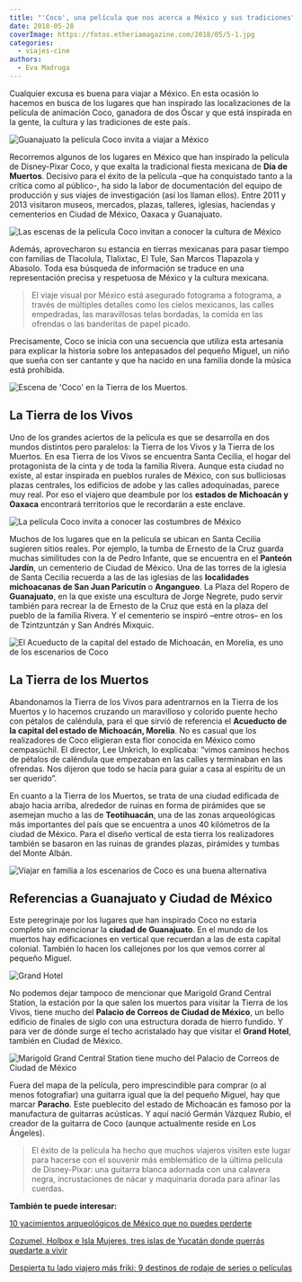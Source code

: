 ```yaml
---
title: "'Coco', una película que nos acerca a México y sus tradiciones"
date: 2018-05-28
coverImage: https://fotos.etheriamagazine.com/2018/05/5-1.jpg
categories: 
  - viajes-cine
authors: 
  - Eva Madruga
---
```


Cualquier excusa es buena para viajar a México. En esta ocasión lo hacemos en busca de 
los lugares que han inspirado las localizaciones de la película de animación Coco, 
ganadora de dos Óscar y que está inspirada en la gente, la cultura y las tradiciones de 
este país. 

![Guanajuato la película Coco invita a viajar a México](https://fotos.etheriamagazine.com/2018/05/Guanajuato.jpg "Guanajuato © Pixar")

Recorremos algunos de los lugares en México que han inspirado la película de 
Disney-Pixar Coco, y que exalta la tradicional fiesta mexicana de **Día de Muertos**. 
Decisivo para el éxito de la película –que ha conquistado tanto a la crítica como al 
público-, ha sido la labor de documentación del equipo de producción y sus viajes de 
investigación (así los llaman ellos). Entre 2011 y 2013 visitaron museos, mercados, 
plazas, talleres, iglesias, haciendas y cementerios en Ciudad de México, Oaxaca y 
Guanajuato. 

![Las escenas de la película Coco invitan a conocer la cultura de México](https://fotos.etheriamagazine.com/2018/05/5-2-1024x425.jpg "Escena de 'Coco' © Disney•Pixar. All Rights Reserved")

Además, aprovecharon su estancia en tierras mexicanas para pasar tiempo con familias de 
Tlacolula, Tlalixtac, El Tule, San Marcos Tlapazola y Abasolo. Toda esa búsqueda de 
información se traduce en una representación precisa y respetuosa de México y la cultura 
mexicana. 

> El viaje visual por México está asegurado fotograma a fotograma, a través de múltiples 
> detalles como los cielos mexicanos, las calles empedradas, las maravillosas telas 
> bordadas, la comida en las ofrendas o las banderitas de papel picado. 

Precisamente, Coco se inicia con una secuencia que utiliza esta artesanía para explicar 
la historia sobre los antepasados del pequeño Miguel, un niño que sueña con ser cantante 
y que ha nacido en una familia donde la música está prohibida. 

![Escena de 'Coco' en la Tierra de los Muertos.](https://fotos.etheriamagazine.com/2018/05/8-1024x425.jpg "Escena de 'Coco' en la Tierra de los Muertos. © Disney•Pixar. All Rights Reserved")

## La Tierra de los Vivos

Uno de los grandes aciertos de la película es que se desarrolla en dos mundos distintos 
pero paralelos: la Tierra de los Vivos y la Tierra de los Muertos. En esa Tierra de los 
Vivos se encuentra Santa Cecilia, el hogar del protagonista de la cinta y de toda la 
familia Rivera. Aunque esta ciudad no existe, al estar inspirada en pueblos rurales de 
México, con sus bulliciosas plazas centrales, los edificios de adobe y las calles 
adoquinadas, parece muy real. Por eso el viajero que deambule por los **estados de 
Michoacán y Oaxaca** encontrará territorios que le recordarán a este enclave. 

![La película Coco invita a conocer las costumbres de México](https://fotos.etheriamagazine.com/2018/05/1.jpg "Película 'Coco'. © Disney•Pixar. All Rights Reserved")

Muchos de los lugares que en la película se ubican en Santa Cecilia sugieren sitios 
reales. Por ejemplo, la tumba de Ernesto de la Cruz guarda muchas similitudes con la de 
Pedro Infante, que se encuentra en el **Panteón Jardín**, un cementerio de Ciudad de 
México. Una de las torres de la iglesia de Santa Cecilia recuerda a las de las iglesias 
de las **localidades michoacanas de San Juan Paricutín** o **Angangueo**. La Plaza del 
Ropero de **Guanajuato**, en la que existe una escultura de Jorge Negrete, pudo servir 
también para recrear la de Ernesto de la Cruz que está en la plaza del pueblo de la 
familia Rivera. Y el cementerio se inspiró –entre otros– en los de Tzintzuntzán y San 
Andrés Mixquic. 

![El Acueducto de la capital del estado de Michoacán, en Morelia, es uno de los escenarios de Coco](https://fotos.etheriamagazine.com/2018/05/5.jpg "Puente hacia el Mundo de los Muertos. © Disney•Pixar. All Rights Reserved")

## La Tierra de los Muertos

Abandonamos la Tierra de los Vivos para adentrarnos en la Tierra de los Muertos y lo 
hacemos cruzando un maravilloso y colorido puente hecho con pétalos de caléndula, para 
el que sirvió de referencia el **Acueducto de la capital del estado de Michoacán, 
Morelia**. No es casual que los realizadores de Coco eligieran esta flor conocida en 
México como cempasúchil. El director, Lee Unkrich, lo explicaba: “vimos caminos hechos 
de pétalos de caléndula que empezaban en las calles y terminaban en las ofrendas. Nos 
dijeron que todo se hacía para guiar a casa al espíritu de un ser querido”. 

En cuanto a la Tierra de los Muertos, se trata de una ciudad edificada de abajo hacia 
arriba, alrededor de ruinas en forma de pirámides que se asemejan mucho a las de 
**Teotihuacán**, una de las zonas arqueológicas más importantes del país que se 
encuentra a unos 40 kilómetros de la ciudad de México. Para el diseño vertical de esta 
tierra los realizadores también se basaron en las ruinas de grandes plazas, pirámides y 
tumbas del Monte Albán. 

![Viajar en familia a los escenarios de Coco es una buena alternativa](https://fotos.etheriamagazine.com/2018/05/pelicula-Coco-calles-empedradas-1024x585.jpg "La música está presente durante toda la película. © Disney•Pixar. All Rights Reserved")

## Referencias a Guanajuato y Ciudad de México

Este peregrinaje por los lugares que han inspirado Coco no estaría completo sin 
mencionar la **ciudad de Guanajuato**. En el mundo de los muertos hay edificaciones en 
vertical que recuerdan a las de esta capital colonial. También lo hacen los callejones 
por los que vemos correr al pequeño Miguel. 

![](https://fotos.etheriamagazine.com/2018/05/3.jpg "Grand Hotel")

No podemos dejar tampoco de mencionar que Marigold Grand Central Station, la estación 
por la que salen los muertos para visitar la Tierra de los Vivos, tiene mucho del 
**Palacio de Correos de Ciudad de México**, un bello edificio de finales de siglo con 
una estructura dorada de hierro fundido. Y para ver de dónde surge el techo acristalado 
hay que visitar el **Grand Hotel**, también en Ciudad de México. 

![Marigold Grand Central Station tiene mucho del Palacio de Correos de Ciudad de México](https://fotos.etheriamagazine.com/2018/05/7.jpg "Escena de la película 'Coco'. © Disney•Pixar. All Rights Reserved")

Fuera del mapa de la película, pero imprescindible para comprar (o al menos fotografiar) 
una guitarra igual que la del pequeño Miguel, hay que marcar **Paracho**. Este 
pueblecito del estado de Michoacán es famoso por la manufactura de guitarras acústicas. 
Y aquí nació Germán Vázquez Rubio, el creador de la guitarra de Coco (aunque actualmente 
reside en Los Ángeles). 

> El éxito de la película ha hecho que muchos viajeros visiten este lugar para hacerse con 
> el souvenir más emblemático de la última película de Disney-Pixar: una guitarra blanca 
> adornada con una calavera negra, incrustaciones de nácar y maquinaria dorada para afinar 
> las cuerdas. 

**También te puede interesar:** 

[10 yacimientos arqueológicos de México que no puedes 
perderte](https://etheriamagazine.com/2021/03/30/mejores-yacimientos-arqueologicos-mexico/) 

[Cozumel, Holbox e Isla Mujeres, tres islas de Yucatán donde querrás quedarte a 
vivir](https://etheriamagazine.com/2021/08/01/que-ver-en-las-islas-de-yucatan-mexico/) 

[Despierta tu lado viajero más friki: 9 destinos de rodaje de series o 
películas](https://etheriamagazine.com/2020/03/20/viajes-sin-salir-de-casa-destinos-cine-y-series/)
